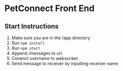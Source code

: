 # PetConnect Front End

## Start Instructions
1. Make sure you are in the /app directory
2. Run `npm install`
3. Run `npm start`
4. Append /messages to url.
5. Conenct username to websocket.
6. Send message to receiver by inputting receiver name